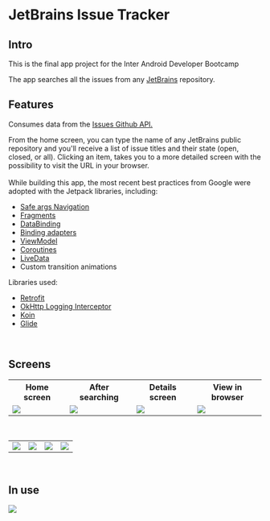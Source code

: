 # JetBrains Issue Tracker

## Intro
This is the final app project for the Inter Android Developer Bootcamp

The app searches all the issues from any <a href="https://github.com/JetBrains">JetBrains</a> repository.

## Features
Consumes data from the <a href="https://docs.github.com/en/rest/reference/issues">Issues Github API.</a>

From the home screen, you can type the name of any JetBrains public repository and you'll receive a list of issue titles and their state (open, closed, or all).
Clicking an item, takes you to a more detailed screen with the possibility to visit the URL in your browser.
<br />
<br />
While building this app, the most recent best practices from Google were adopted with the Jetpack libraries, including:
- <a href="https://developer.android.com/guide/navigation">Safe args Navigation</a>
- <a href="https://developer.android.com/guide/fragments">Fragments</a>
- <a href="https://developer.android.com/topic/libraries/data-binding/">DataBinding</a>
- <a href="https://developer.android.com/topic/libraries/data-binding/binding-adapters">Binding adapters</a>
- <a href="https://developer.android.com/topic/libraries/architecture/viewmodel">ViewModel</a>
- <a href="https://developer.android.com/kotlin/coroutines">Coroutines</a>
- <a href="https://developer.android.com/topic/libraries/architecture/livedata">LiveData</a>
- Custom transition animations

Libraries used:
- <a href="https://square.github.io/retrofit/">Retrofit</a>
- <a href="https://square.github.io/okhttp/4.x/okhttp-logging-interceptor/okhttp3.logging/">OkHttp Logging Interceptor</a>
- <a href="https://insert-koin.io/docs/quickstart/kotlin/">Koin</a>
- <a href="https://bumptech.github.io/glide/">Glide</a>
<br />

## Screens
 <table style="width:100%">
  <tr>
    <th>Home screen</th>
    <th>After searching</th>
    <th>Details screen</th>
    <th>View in browser</th>
  </tr>
  <tr>
    <td><img src="https://user-images.githubusercontent.com/15269393/127259493-c46e91a6-88c8-4fe0-9f61-8c9d80a92159.jpg"></td>
    <td><img src="https://user-images.githubusercontent.com/15269393/127259504-e4b0a945-c2f1-4d80-a9bb-cc6340dfdb1a.jpg"></td>
    <td><img src="https://user-images.githubusercontent.com/15269393/127259500-6b94663d-9f0b-4b85-ae58-c9d581ffc87c.jpg"></td>
    <td><img src="https://user-images.githubusercontent.com/15269393/127259503-8d1da78c-c2f0-4a72-851c-0f5f15d0092b.jpg"></td>
  </tr>
 </table>
 <br />
 
 <table style="width:100%">
  <tr>
    <td><img src="https://user-images.githubusercontent.com/15269393/127259860-ffdb7b27-2931-4664-a66a-c5d80069c2ba.jpg"></td>
    <td><img src="https://user-images.githubusercontent.com/15269393/127259854-30529112-5e8d-4eb1-8648-af161d9e25bd.jpg"></td>
    <td><img src="https://user-images.githubusercontent.com/15269393/127259861-66fde132-0855-4782-8e8e-32e83d4a95eb.jpg"></td>
    <td><img src="https://user-images.githubusercontent.com/15269393/127259862-0fe2264c-7290-432f-a875-e0f7c9750e11.jpg"></td>
  </tr>
 </table>
 <br />
 
 ## In use
<img src="https://user-images.githubusercontent.com/15269393/127260788-5299dc8b-d6a2-4913-b8f4-0b22f5c865ae.gif">
